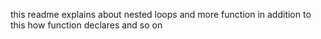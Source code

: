 this readme explains about nested loops and more function
in addition to this how function declares and so on
